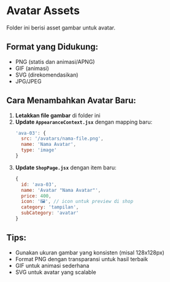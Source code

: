 # Avatar Assets

Folder ini berisi asset gambar untuk avatar.

## Format yang Didukung:
- PNG (statis dan animasi/APNG)
- GIF (animasi)
- SVG (direkomendasikan)
- JPG/JPEG

## Cara Menambahkan Avatar Baru:

1. **Letakkan file gambar** di folder ini
2. **Update `AppearanceContext.jsx`** dengan mapping baru:
   ```javascript
   'ava-03': { 
     src: '/avatars/nama-file.png', 
     name: 'Nama Avatar', 
     type: 'image' 
   }
   ```
3. **Update `ShopPage.jsx`** dengan item baru:
   ```javascript
   { 
     id: 'ava-03', 
     name: 'Avatar "Nama Avatar"', 
     price: 400, 
     icon: '🖼️', // icon untuk preview di shop
     category: 'tampilan', 
     subCategory: 'avatar' 
   }
   ```

## Tips:
- Gunakan ukuran gambar yang konsisten (misal 128x128px)
- Format PNG dengan transparansi untuk hasil terbaik
- GIF untuk animasi sederhana
- SVG untuk avatar yang scalable 